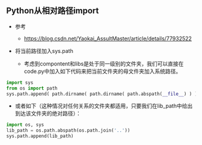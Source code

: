 ## Python从相对路径import
- 参考
    - https://blog.csdn.net/Yaokai_AssultMaster/article/details/77932522
    
- 将当前路径加入sys.path
    - 考虑到compontent和libs是处于同一级别的文件夹，我们可以直接在code.py中加入如下代码来把当前文件夹的母文件夹加入系统路径。    
```python
import sys
from os import path
sys.path.append( path.dirname( path.dirname( path.abspath(__file__) ) ) )
```    
- 或者如下（这种情况对任何关系的文件夹都适用，只要我们在lib_path中给出到达该文件夹的绝对路径）：

```python
import os, sys
lib_path = os.path.abspath(os.path.join('..'))
sys.path.append(lib_path)
```
